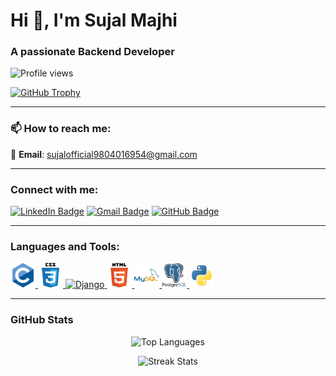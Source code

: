 # Hi 👋, I'm **Sujal Majhi**  
### A passionate Backend Developer

![Profile views](https://komarev.com/ghpvc/?username=sujallmajhi&label=Profile%20views&color=0e75b6&style=flat)

[![GitHub Trophy](https://github-profile-trophy.vercel.app/?username=sujallmajhi)](https://github.com/ryo-ma/github-profile-trophy)

---

### 📫 How to reach me:  
📧 **Email**: [sujalofficial9804016954@gmail.com](mailto:sujalofficial9804016954@gmail.com)

---

### Connect with me:  
[![LinkedIn Badge](https://img.shields.io/badge/LinkedIn-0e76a8?style=for-the-badge&logo=linkedin&logoColor=white)](https://www.linkedin.com/in/sujal-majhi-a13281339/)
[![Gmail Badge](https://img.shields.io/badge/Gmail-D14836?style=for-the-badge&logo=gmail&logoColor=white)](mailto:sujalofficial9804016954@gmail.com)
[![GitHub Badge](https://img.shields.io/badge/GitHub-000000?style=for-the-badge&logo=github&logoColor=white)](https://github.com/sujallmajhi)

---

### Languages and Tools:
<p align="left">
  <a href="https://www.cprogramming.com/" target="_blank" rel="noreferrer">
    <img src="https://raw.githubusercontent.com/devicons/devicon/master/icons/c/c-original.svg" alt="C" width="40" height="40"/>
  </a>
  <a href="https://www.w3schools.com/css/" target="_blank" rel="noreferrer">
    <img src="https://raw.githubusercontent.com/devicons/devicon/master/icons/css3/css3-original-wordmark.svg" alt="CSS3" width="40" height="40"/>
  </a>
  <a href="https://www.djangoproject.com/" target="_blank" rel="noreferrer">
    <img src="https://cdn.worldvectorlogo.com/logos/django.svg" alt="Django" width="40" height="40"/>
  </a>
  <a href="https://www.w3.org/html/" target="_blank" rel="noreferrer">
    <img src="https://raw.githubusercontent.com/devicons/devicon/master/icons/html5/html5-original-wordmark.svg" alt="HTML5" width="40" height="40"/>
  </a>
  <a href="https://www.mysql.com/" target="_blank" rel="noreferrer">
    <img src="https://raw.githubusercontent.com/devicons/devicon/master/icons/mysql/mysql-original-wordmark.svg" alt="MySQL" width="40" height="40"/>
  </a>
  <a href="https://www.postgresql.org" target="_blank" rel="noreferrer">
    <img src="https://raw.githubusercontent.com/devicons/devicon/master/icons/postgresql/postgresql-original-wordmark.svg" alt="PostgreSQL" width="40" height="40"/>
  </a>
  <a href="https://www.python.org" target="_blank" rel="noreferrer">
    <img src="https://raw.githubusercontent.com/devicons/devicon/master/icons/python/python-original.svg" alt="Python" width="40" height="40"/>
  </a>
</p>

---

### GitHub Stats

<p align="center">
  <img src="https://github-readme-stats.vercel.app/api/top-langs?username=sujallmajhi&show_icons=true&locale=en&layout=compact" alt="Top Languages" />
</p>

<p align="center">
  <img src="https://github-readme-streak-stats.herokuapp.com/?user=sujallmajhi&" alt="Streak Stats" />
</p>
